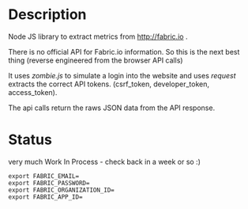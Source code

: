 # Description
Node JS library to extract metrics from <http://fabric.io> .

There is no official API for Fabric.io information. 
So this is the next best thing (reverse engineered from the browser API calls)

It uses *zombie.js* to simulate a login into the website and uses *request* extracts the correct API tokens. (csrf_token, developer_token, access_token).

The api calls return the raws JSON data from the API response.

# Status
very much Work In Process - check back in a week or so :)
```
export FABRIC_EMAIL=
export FABRIC_PASSWORD=
export FABRIC_ORGANIZATION_ID=
export FABRIC_APP_ID=
```
